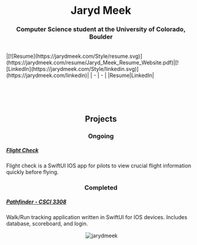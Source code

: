 

<h1 align="center">Jaryd Meek</h1>
<h3 align="center">Computer Science student at the University of Colorado, Boulder</h3><br>
|[![Resume](https://jarydmeek.com/Style/resume.svg)](https://jarydmeek.com/resume/Jaryd_Meek_Resume_Website.pdf)|[![LinkedIn](https://jarydmeek.com/Style/linkedin.svg)](https://jarydmeek.com/linkedin)|
| - | - |
|Resume|LinkedIn|

<br><br><br>
 
<h2 align="center">Projects</h2>
<h3 align="center">Ongoing</h3>

<a href="https://github.com/JarydMeek/Flight-Check"><h5>Flight Check</h5></a>
<p>Flight check is a SwiftUI IOS app for pilots to view crucial flight information quickly before flying.</p>


<h3 align="center">Completed</h3>

<a href="https://github.com/JarydMeek/CSCI-3308/tree/master/Group%20Project/All%20Project%20Code%20and%20Components"><h5>Pathfinder - CSCI 3308</h5></a>
<p>Walk/Run tracking application written in SwiftUI for IOS devices. Includes database, scoreboard, and login.</p>

<p align="center">&nbsp;<img align="center" src="https://github-readme-stats-three-murex.vercel.app/api?username=jarydmeek&count_private=true&show_icons=true&theme=vue&include_all_commits=true" alt="jarydmeek" /></p>

